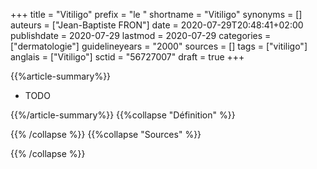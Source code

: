 +++
title = "Vitiligo"
prefix = "le "
shortname = "Vitiligo"
synonyms = []
auteurs = ["Jean-Baptiste FRON"]
date = 2020-07-29T20:48:41+02:00
publishdate = 2020-07-29
lastmod = 2020-07-29
categories = ["dermatologie"]
guidelineyears = "2000"
sources = []
tags = ["vitiligo"]
anglais = ["Vitiligo"]
sctid = "56727007"
draft = true
+++

{{%article-summary%}}

- TODO

{{%/article-summary%}}
{{%collapse "Définition" %}}


{{% /collapse %}}
{{%collapse "Sources" %}}



{{% /collapse %}}
